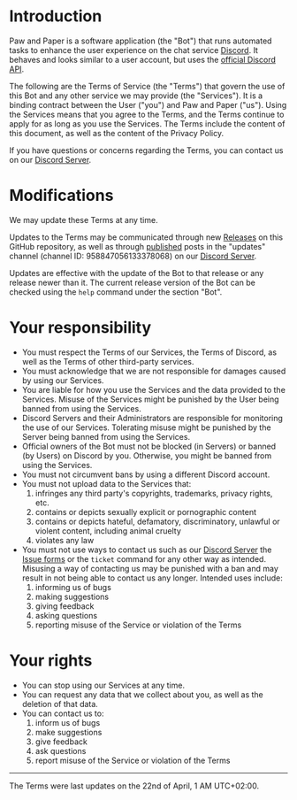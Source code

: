 # Introduction

Paw and Paper is a software application (the "Bot") that runs automated tasks to enhance the user experience on the chat service [Discord](https://discordapp.com).
It behaves and looks similar to a user account, but uses the [official Discord API](https://discord.com/developers/docs/intro).

The following are the Terms of Service (the "Terms") that govern the use of this Bot and any other service we may provide (the "Services").
It is a binding contract between the User ("you") and Paw and Paper ("us").
Using the Services means that you agree to the Terms, and the Terms continue to apply for as long as you use the Services.
The Terms include the content of this document, as well as the content of the Privacy Policy.

If you have questions or concerns regarding the Terms, you can contact us on our [Discord Server](https://discord.gg/9DENgj8q5Q).

# Modifications

We may update these Terms at any time.

Updates to the Terms may be communicated through new [Releases](https://github.com/MaksiRose/paw-and-paper/releases) on this GitHub repository, as well as through [published](https://support.discord.com/hc/en-us/articles/360032008192-Announcement-Channels-) posts in the "updates" channel (channel ID: 958847056133378068) on our [Discord Server](https://discord.gg/9DENgj8q5Q).

Updates are effective with the update of the Bot to that release or any release newer than it.
The current release version of the Bot can be checked using the `help` command under the section "Bot".

# Your responsibility

- You must respect the Terms of our Services, the Terms of Discord, as well as the Terms of other third-party services.
- You must acknowledge that we are not responsible for damages caused by using our Services.
- You are liable for how you use the Services and the data provided to the Services. Misuse of the Services might be punished by the User being banned from using the Services.
- Discord Servers and their Administrators are responsible for monitoring the use of our Services. Tolerating misuse might be punished by the Server being banned from using the Services.
- Official owners of the Bot must not be blocked (in Servers) or banned (by Users) on Discord by you. Otherwise, you might be banned from using the Services.
- You must not circumvent bans by using a different Discord account.
- You must not upload data to the Services that:
  1. infringes any third party's copyrights, trademarks, privacy rights, etc.
  2. contains or depicts sexually explicit or pornographic content
  3. contains or depicts hateful, defamatory, discriminatory, unlawful or violent content, including animal cruelty
  4. violates any law
- You must not use ways to contact us such as our [Discord Server](https://discord.gg/9DENgj8q5Q) the [Issue forms](https://github.com/MaksiRose/paw-and-paper/issues/new/choose) or the `ticket` command for any other way as intended. Misusing a way of contacting us may be punished with a ban and may result in not being able to contact us any longer. Intended uses include:
  1. informing us of bugs
  2. making suggestions
  3. giving feedback
  4. asking questions
  5. reporting misuse of the Service or violation of the Terms

# Your rights

- You can stop using our Services at any time.
- You can request any data that we collect about you, as well as the deletion of that data.
- You can contact us to:
  1. inform us of bugs
  2. make suggestions
  3. give feedback
  4. ask questions
  5. report misuse of the Service or violation of the Terms

___

The Terms were last updates on the 22nd of April, 1 AM UTC+02:00.
